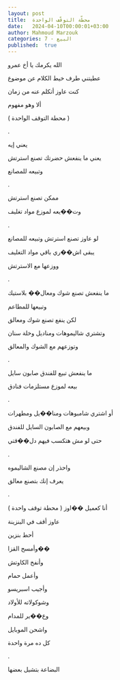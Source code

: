 ```yaml
---
layout: post
title:  محطّة التوقّف الواحدة
date:   2024-04-10T00:00:01+03:00
author: Mahmoud Marzouk
categories: 7 - البيع
published:  true
---
```

الله يكرمك يا أخ عمرو

عطيتني طرف خيط الكلام عن موضوع

كنت عاوز أتكلم عنه من زمان

ألا وهو مفهوم

( محطة التوقف الواحدة )

.

يعني إيه

يعني ما ينفعش حضرتك تصنع استرتش

وتبيعه للمصانع

.

ممكن تصنع استرتش

وت��يعه لموزع مواد تغليف

.

لو عاوز تصنع استرتش وتبيعه للمصانع

يبقى اش��ري باقي مواد التغليف

ووزعها مع الاسترتش

.

ما ينفعش تصنع شوك ومعال�� بلاستيك

وتبيعها للمطاعم

لكن ينفع تصنع شوك ومعالق

وتشتري شاليموهات ومناديل وخلة سنان

وتوزعهم مع الشوك والمعالق

.

ما ينفعش تبيع للفندق صابون سايل

بيعه لموزع مستلزمات فنادق

.

أو اشتري شامبوهات ومنا��يل ومطهرات

وبيعهم مع الصابون السايل للفندق

حتى لو مش هتكسب فيهم دل��قتي

.

واحذر إن مصنع الشاليموه

يعرف إنك بتصنع معالق

.

أنا كعميل ��اوز ( محطة توقف واحدة )

عاوز أقف في البنزينة

أحط بنزين

وأمسح القزا��

وأنفخ الكاوتش

وأعمل حمام

وأجيب اسبريسو

وشوكولاته للأولاد

وع��ير للمدام

واشحن الموبايل

كل ده مرة واحدة

.

البضاعة بتشيل بعضها
